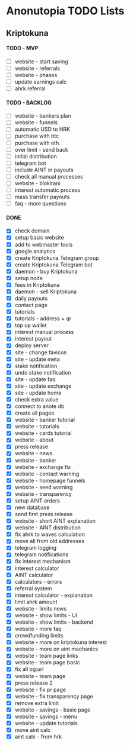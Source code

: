 # Anonutopia TODO Lists

## Kriptokuna

#### TODO - MVP

- [ ] website - start saving
- [ ] website - referrals
- [ ] website - phases
- [ ] update earnings calc
- [ ] ahrk referral

#### TODO - BACKLOG

- [ ] website - bankers plan
- [ ] website - funnels
- [ ] automatic USD to HRK
- [ ] purchase with btc
- [ ] purchase with eth
- [ ] over limit - send back
- [ ] initial distribution
- [ ] telegram bot
- [ ] include AINT in payouts
- [ ] check all manual processes
- [ ] website - blokirani
- [ ] interest automatic process
- [ ] mass transfer payouts
- [ ] faq - more questions

#### DONE

- [x] check domain
- [x] setup basic website
- [x] add to webmaster tools
- [x] google analytics
- [x] create Kriptokuna Telegram group
- [x] create Kriptokuna Telegram bot
- [x] daemon - buy Kriptokuna
- [x] setup node
- [x] fees in Kriptokuna
- [x] daemon - sell Kriptokuna
- [x] daily payouts
- [x] contact page
- [x] tutorials
- [x] tutorials - address + qr
- [x] top up wallet
- [x] interest manual process
- [x] interest payout
- [x] deploy server
- [x] site - change favicon
- [x] site - update meta
- [x] stake notification
- [x] undo stake notification
- [x] site - update faq
- [x] site - update exchange
- [x] site - update home
- [x] check extra value
- [x] connect to anote db
- [x] create all pages
- [x] website - banker tutorial
- [x] website - tutorials
- [x] website - cards tutorial
- [x] website - about
- [x] press release
- [x] website - news
- [x] website - banker
- [x] website - exchange fix
- [x] website - contact warning
- [x] website - homepage funnels
- [x] website - seed warning
- [x] website - transparency
- [x] setup AINT orders
- [x] new database
- [x] send first press release
- [x] website - short AINT explanation
- [x] website - AINT distribution
- [x] fix ahrk to waves calculation
- [x] move all from old addresses
- [x] telegram logging
- [x] telegram notifications
- [x] fix interest mechanism
- [x] interest calculator
- [x] AINT calculator
- [x] calculators - errors
- [x] referral system
- [x] interest calculator - explanation
- [x] limit ahrk amount
- [x] website - limits news
- [x] website - show limits - UI
- [x] website - show limits - backend
- [x] website - more faq
- [x] crowdfunding limits
- [x] website - more on kriptokuna interest
- [x] website - more on aint mechanics
- [x] website - team page links
- [x] website - team page basic
- [x] fix all og:url
- [x] website - team page
- [x] press release 2
- [x] website - fix pr page
- [x] website - fix transparency page
- [x] remove extra limit
- [x] website - savings - basic page
- [x] website - savings - menu
- [x] website - update tutorials
- [x] move aint calc
- [x] aint calc - from hrk
